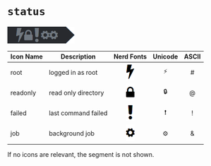 # `status`
![](status.png)

| Icon Name | Description         | Nerd Fonts         | Unicode   | ASCII |
| --------- | ------------------- | :----------------: | :-------: | :---: |
| root      | logged in as root   | ![](lightning.png) | &#x26a1;  | #     |
| readonly  | read only directory | ![](lock.png)      | &#x1f512; | @     |
| failed    | last command failed | ![](exclam.png)    | &#x2757;  | !     |
| job       | background job      | ![](gear.png)      | &#x2699;  | &     |

If no icons are relevant, the segment is not shown.
